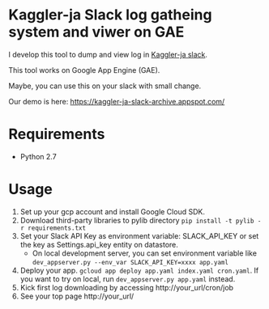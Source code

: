 # Kaggler-ja Slack log gatheing system and viwer on GAE

I develop this tool to dump and view log in [Kaggler-ja slack](https://kaggler-ja.herokuapp.com/). 

This tool works on Google App Engine (GAE).

Maybe, you can use this on your slack with small change.

Our demo is here: https://kaggler-ja-slack-archive.appspot.com/

# Requirements

* Python 2.7

# Usage

1. Set up your gcp account and install Google Cloud SDK.
1. Download third-party libraries to pylib directory `pip install -t pylib -r requirements.txt`
1. Set your Slack API Key as environment variable: SLACK_API_KEY or set the key as Settings.api_key entity on datastore.
    * On local development server, you can set environment variable like `dev_appserver.py --env_var SLACK_API_KEY=xxxx app.yaml`
1. Deploy your app. `gcloud app deploy app.yaml index.yaml cron.yaml`. If you want to try on local, run `dev_appserver.py app.yaml` instead.
1. Kick first log downloading by accessing http://your_url/cron/job
1. See your top page http://your_url/
